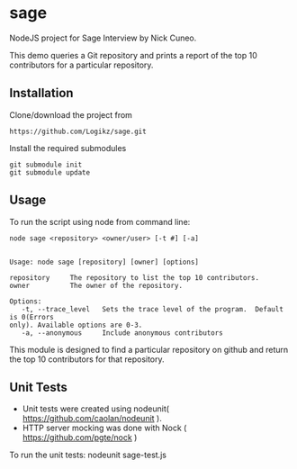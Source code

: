 sage
====

NodeJS project for Sage Interview by Nick Cuneo.  

This demo queries a Git repository and prints a report of the top 10 contributors for a particular repository.

Installation
------------
Clone/download the project from 

	https://github.com/Logikz/sage.git


Install the required submodules

	git submodule init
	git submodule update


Usage
-----
To run the script using node from command line:

	node sage <repository> <owner/user> [-t #] [-a]


	Usage: node sage [repository] [owner] [options]

	repository     The repository to list the top 10 contributors.
	owner          The owner of the repository.

	Options:
	   -t, --trace_level   Sets the trace level of the program.  Default is 0(Errors
	only). Available options are 0-3.
	   -a, --anonymous     Include anonymous contributors

This module is designed to find a particular repository on github and return the
 top 10 contributors for that repository.

Unit Tests
----------
 * Unit tests were created using nodeunit( https://github.com/caolan/nodeunit ).  
 * HTTP server mocking was done with Nock ( https://github.com/pgte/nock )

 To run the unit tests:
 	nodeunit sage-test.js

